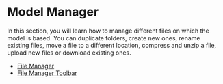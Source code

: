# Model Manager  
In this section, you will learn how to manage different files on which the model is based. You can duplicate folders, create new ones, rename existing files, move a file to a different location, compress and unzip a file, upload new files or download existing ones.

-   [File Manager](http://pyplan.com/Pyplan/2-Model%20Manager/File%20Manager/)
-   [File Manager Toolbar](http://pyplan.com/Pyplan/2-Model%20Manager/File%20Manager%20Toolbar/)
<!--stackedit_data:
eyJoaXN0b3J5IjpbLTM2OTc0ODQ0OV19
-->